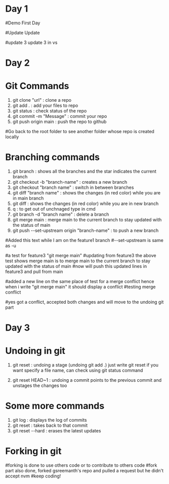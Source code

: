 # Day 1
#Demo
First Day

#Update
Update 

#update 3
update 3 in vs

# Day 2
# Git Commands
1) git clone "url" : clone a repo
2) git add . : add your files to repo
3) git status : check status of the repo
4) git commit -m "Message" : commit your repo
5) git push origin main : push the repo to github

#Go back to the root folder to see another folder whose repo is created locally

# Branching commands
1) git branch : shows all the branches and the star indicates the current branch
2) git checkout -b "branch-name" : creates a new branch
3) git checkout "branch name" : switch in between branches
4) git diff "branch name" : shows the changes (in red color) while you are in main branch
5) git diff : shows the changes (in red color) while you are in new branch
6) q : to get out of unchnaged type in cmd
7) git branch -d "branch name" : delete a branch
8) git merge main : merge main to the current branch to stay updated with the status of main 
9) git push --set-upstream origin "branch-name" : to push a new branch

#Added this text while I am on the feature1 branch
#--set-upstream is same as -u

#a test for feature3 "git merge main"
#updating from feature3 the above test shows merge main is to merge main to the current branch to stay updated with the status of main
#now will push this updated lines in feature3 and pull from main

#added a new line on the same place of test for a merge conflict hence when i write "git merge main" it should display a conflict
#testing merge conflict

#yes got a conflict, accepted both changes and will move to the undoing git part

# Day 3
# Undoing in git

1) git reset : undoing a stage (undoing git add .)
just write git reset if you want specify a file name, can check using git status command

2) git reset HEAD~1 : undoing a commit
points to the previous commit and unstages the changes too

# Some more commands
1) git log : displays the log of commits
2) git reset <commit-hash-code> : takes back to that commit
3) git reset --hard <commit-hash-code> : erases the latest updates

# Forking in git
#forking is done to use others code or to contribute to others code
#fork part also done, forked gsreemanth's repo and pulled a request but he didn't accept nvm
#keep coding!